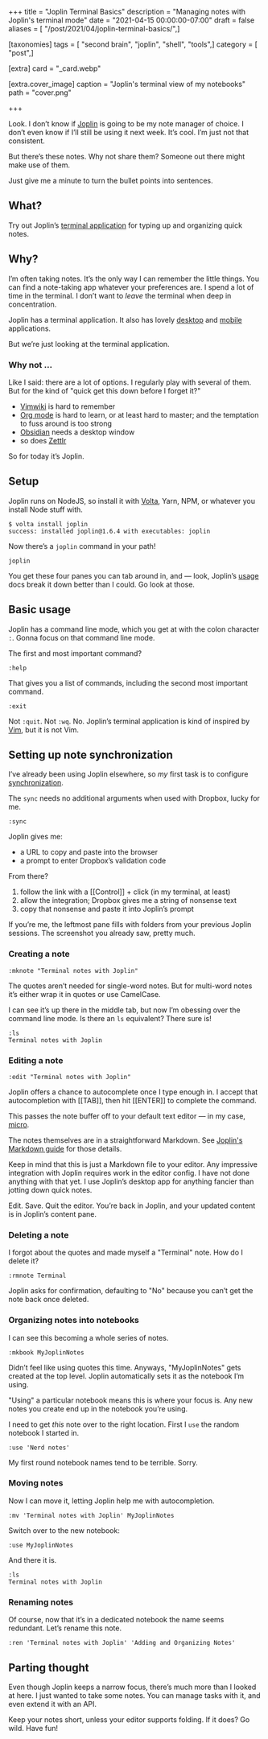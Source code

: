 +++
title = "Joplin Terminal Basics"
description = "Managing notes with Joplin's terminal mode"
date = "2021-04-15 00:00:00-07:00"
draft = false
aliases = [ "/post/2021/04/joplin-terminal-basics/",]

[taxonomies]
tags = [ "second brain", "joplin", "shell", "tools",]
category = [ "post",]

[extra]
card = "_card.webp"

[extra.cover_image]
caption = "Joplin's terminal view of my notebooks"
path = "cover.png"

+++

Look.  I don’t know if [Joplin][joplin] is going to be my note manager of
choice.  I don’t even know if I’ll still be using it next week.  It’s cool.
I’m just not that consistent.

But there’s these notes.  Why not share them?  Someone out there might make use
of them.

Just give me a minute to turn the bullet points into sentences.

## What?

Try out Joplin’s [terminal application][terminal-application] for typing up and
organizing quick notes.

## Why?

I’m often taking notes.  It’s the only way I can remember the little things.
You can find a note-taking app whatever your preferences are.  I spend a lot of
time in the terminal.  I don’t want to *leave* the terminal when deep in
concentration.

Joplin has a terminal application.  It also has lovely [desktop][] and [mobile][]
applications.

But we’re just looking at the terminal application.

### Why not …

Like I said: there are a lot of options.  I regularly play with several of
them.  But for the kind of "quick get this down before I forget it?"

- [Vimwiki][vimwiki] is hard to remember
- [Org mode][org-mode] is hard to learn, or at least hard to master; and the temptation to fuss around is too strong
- [Obsidian][obsidian] needs a desktop window
- so does [Zettlr][zettlr]

So for today it’s Joplin.

## Setup

Joplin runs on NodeJS, so install it with [Volta][volta], Yarn, NPM, or
whatever you install Node stuff with.

    $ volta install joplin
    success: installed joplin@1.6.4 with executables: joplin

Now there’s a `joplin` command in your path!

    joplin

You get these four panes you can tab around in, and — look, Joplin’s [usage][]
docs break it down better than I could.  Go look at those.

## Basic usage

Joplin has a command line mode, which you get at with the colon character
`:`.  Gonna focus on that command line mode.

The first and most important command?

    :help

That gives you a list of commands, including the second most important command.

    :exit

Not `:quit`.  Not `:wq`.  No.  Joplin’s terminal application is kind of
inspired by [Vim][vim], but it is not Vim.

## Setting up note synchronization

I’ve already been using Joplin elsewhere, so *my* first task is to configure
[synchronization][].

The `sync` needs no additional arguments when used with Dropbox, lucky for
me.

    :sync

Joplin gives me:

- a URL to copy and paste into the browser
- a prompt to enter Dropbox’s validation code

From there?

1. follow the link with a [[Control]] + click (in my terminal, at least)
1. allow the integration; Dropbox gives me a string of nonsense text
1. copy that nonsense and paste it into Joplin’s prompt

If you’re me, the leftmost pane fills with folders from your previous Joplin
sessions.  The screenshot you already saw, pretty much.

### Creating a note

    :mknote "Terminal notes with Joplin"

The quotes aren’t needed for single-word notes.  But for multi-word notes it’s
either wrap it in quotes or use CamelCase.

I can see it’s up there in the middle tab, but now I’m obessing over the
command line mode.  Is there an `ls` equivalent?  There sure is!

    :ls
    Terminal notes with Joplin

### Editing a note

    :edit "Terminal notes with Joplin"

Joplin offers a chance to autocomplete once I type enough in.  I accept that
autocompletion with [[TAB]], then hit [[ENTER]] to complete the command.

This passes the note buffer off to your default text editor — in my case,
[micro][].

The notes themselves are in a straightforward Markdown.  See [Joplin's Markdown
guide][markdown-guide] for those details.

Keep in mind that this is just a Markdown file to your editor.  Any impressive
integration with Joplin requires work in the editor config.  I have not done
anything with that yet.  I use Joplin’s desktop app for anything fancier than
jotting down quick notes.

Edit.  Save.  Quit the editor.  You’re back in Joplin, and your updated content
is in Joplin’s content pane.

### Deleting a note

I forgot about the quotes and made myself a "Terminal" note.  How do I delete
it?

    :rmnote Terminal

Joplin asks for confirmation, defaulting to "No" because you can’t get the note
back once deleted.

### Organizing notes into notebooks

I can see this becoming a whole series of notes.

    :mkbook MyJoplinNotes

Didn’t feel like using quotes this time.  Anyways, "MyJoplinNotes" gets created
at the top level.  Joplin automatically sets it as the notebook I’m using.

"Using" a particular notebook means this is where your focus is.  Any new notes
you create end up in the notebook you’re using.

I need to get *this* note over to the right location.  First I `use` the
random notebook I started in.

    :use 'Nerd notes'

My first round notebook names tend to be terrible. Sorry.

### Moving notes

Now I can move it, letting Joplin help me with autocompletion.

    :mv 'Terminal notes with Joplin' MyJoplinNotes

Switch over to the new notebook:

    :use MyJoplinNotes

And there it is.

    :ls
    Terminal notes with Joplin

### Renaming notes

Of course, now that it’s in a dedicated notebook the name seems redundant.
Let’s rename this note.

    :ren 'Terminal notes with Joplin' 'Adding and Organizing Notes'

## Parting thought

Even though Joplin keeps a narrow focus, there’s much more than I looked at
here.  I just wanted to take some notes.  You can manage tasks with it, and
even extend it with an API.

Keep your notes short, unless your editor supports folding.  If it does?  Go
wild.  Have fun!

[joplin]: https://joplinapp.org/
[terminal-application]: https://joplinapp.org/terminal/
[desktop]: https://joplinapp.org/desktop/
[mobile]: https://joplinapp.org/mobile/
[vimwiki]: https://vimwiki.github.io/
[org-mode]: https://orgmode.org
[obsidian]: https://obsidian.md
[zettlr]: https://www.zettlr.com/
[volta]: https://volta.sh/
[usage]: https://joplinapp.org/terminal/#usage
[vim]: https://www.vim.org
[synchronization]: https://joplinapp.org/terminal/#synchronisation
[micro]: https://micro-editor.github.io/
[markdown-guide]: https://joplinapp.org/markdown/